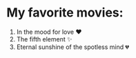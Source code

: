 # My favorite movies:

1. In the mood for love :heart:
2. The fifth element :sparkles:
3. Eternal sunshine of the spotless mind :broken_heart:
